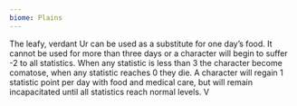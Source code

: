 ```yaml
---
biome: Plains
---
```

The leafy, verdant Ur can be used as a substitute for one day’s food. It cannot be used for more than three days or a character will begin to suffer -2 to all statistics. When any statistic is less than 3 the character become comatose, when any statistic reaches 0 they die. A character will regain 1 statistic point per day with food and medical care, but will remain incapacitated until all statistics reach normal levels. V 

